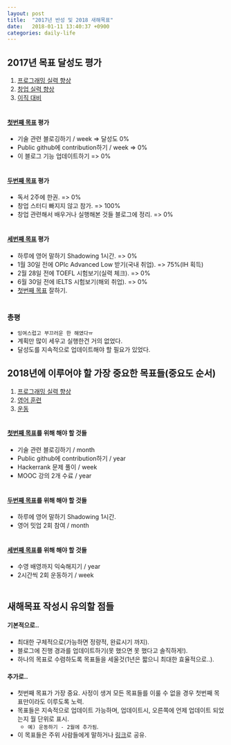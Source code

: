 ```yaml
---
layout: post
title:  "2017년 반성 및 2018 새해목표"
date:   2018-01-11 13:40:37 +0900
categories: daily-life
---
```

<a name="goal_list_2017">

## 2017년 목표 달성도 평가

1. [프로그래밍 실력 향상](#goal1_2017)
2. [창업 실력 향상](#goal2_2017)
3. [이직 대비](#goal3_2017)
<br><br>

<a name="goal1_2017"></a>

#### [첫번째 목표](#goal_list_2017) 평가

- 기술 관련 블로깅하기 / week => 달성도 0%
- Public github에 contribution하기 / week => 0%
- 이 블로그 기능 업데이트하기 => 0%
<br><br>

<a name="goal2_2017"></a>

#### [두번째 목표](#goal_list_2017) 평가

- 독서 2주에 한권. => 0%
- 창업 스터디 빠지지 않고 참가. => 100%
- 창업 관련해서 배우거나 실행해본 것들 블로그에 정리. => 0%
<br><br>

<a name="goal3_2017"></a>

#### [세번째 목표](#goal_list_2017) 평가

- 하루에 영어 말하기 Shadowing 1시간. => 0%
- 1월 30일 전에 OPIc Advanced Low 받기(국내 취업). => 75%(IH 획득)
- 2월 28일 전에 TOEFL 시험보기(실력 체크). => 0%
- 6월 30일 전에 IELTS 시험보기(해외 취업). => 0%
- [첫번째 목표](#goal1_2017) 잘하기.
<br><br>

### 총평
- `잉여스럽고 부끄러운 한 해였다ㅠ`
- 계획만 많이 세우고 실행한건 거의 없었다.
- 달성도를 지속적으로 업데이트해야 할 필요가 있었다.

<a name="goal_list_2018">

## 2018년에 이루어야 할 가장 중요한 목표들(중요도 순서)

1. [프로그래밍 실력 향상](#goal1_2018)
2. [영어 훈련](#goal2_2018)
3. [운동](#goal3_2018)
<br><br>

<a name="goal1_2018"></a>

#### [첫번째 목표](#goal_list_2018)를 위해 해야 할 것들

- 기술 관련 블로깅하기 / month
- Public github에 contribution하기 / year
- Hackerrank 문제 풀이 / week
- MOOC 강의 2개 수료 / year
<br><br>

<a name="goal2_2018"></a>

#### [두번째 목표](#goal_list_2018)를 위해 해야 할 것들

- 하루에 영어 말하기 Shadowing 1시간.
- 영어 밋업 2회 참여 / month
<br><br>

<a name="goal3_2018"></a>

#### [세번째 목표](#goal_list_2018)를 위해 해야 할 것들
- 수영 배영까지 익숙해지기 / year
- 2시간씩 2회 운동하기 / week
<br><br>

## 새해목표 작성시 유의할 점들

#### 기본적으로..
- 최대한 구체적으로(가능하면 정량적, 완료시기 까지).
- 블로그에 진행 경과를 업데이트하기(못 했으면 못 했다고 솔직하게!).
- 하나의 목표로 수렴하도록 목표들을 세울것(1년은 짧으니 최대한 효율적으로..).

#### 추가로..
- 첫번째 목표가 가장 중요. 사정이 생겨 모든 목표들를 이룰 수 없을 경우 첫번째 목표만이라도 이루도록 노력.
- 목표들은 지속적으로 업데이트 가능하며, 업데이트시, 오른쪽에 언제 업데이트 되었는지 월 단위로 표시.
  - `예) 운동하기 - 2월에 추가됨`.
- 이 목표들은 주위 사람들에게 말하거나 [링크]()로 공유.
